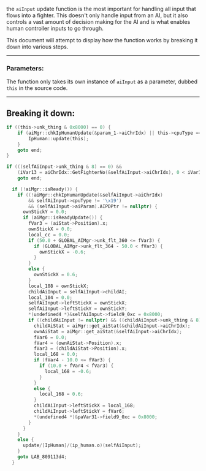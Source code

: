 the `aiInput` update function is the most important for handling all input that flows into a fighter. This doesn't only handle input from an AI, but it also controls a vast amount of decision making for the AI and is what enables human controller inputs to go through.

This document will attempt to display how the function works by breaking it down into various steps.

---

### Parameters:
The function only takes its own instance of `aiInput` as a parameter, dubbed `this` in the source code.

---

## Breaking it down:

```c
if ((this->unk_thing & 0x8000) == 0) {
	if (aiMgr::chkIpHumanUpdate(&param_1->aiChrIdx) || this->cpuType == 0x19) {
		IpHuman::update(this);
	}
	goto end;
}
```

```c
if (((selfAiInput->unk_thing & 8) == 0) &&
 	(iVar13 = aiChrIdx::GetFighterNo(&selfAiInput->aiChrIdx), 0 < iVar13))
	goto end;
```

```c
  if (!aiMgr::isReady()) {
    if ((!aiMgr::chkIpHumanUpdate(&selfAiInput->aiChrIdx) 
	    && selfAiInput->cpuType != '\x19') 
	    && (selfAiInput->aiParam).AIPDPtr != nullptr) {
      ownStickY = 0.0;
      if (aiMgr::isReadyUpdate()) {
        fVar3 = (aiStat->Position).x;
        ownStickX = 0.0;
        local_cc = 0.0;
        if (50.0 + GLOBAL_AIMgr->unk_flt_360 <= fVar3) {
          if (GLOBAL_AIMgr->unk_flt_364 - 50.0 < fVar3) {
            ownStickX = -0.6;
          }
        }
        else {
          ownStickX = 0.6;
        }
        local_108 = ownStickX;
        childAiInput = selfAiInput->childAI;
        local_104 = 0.0;
        selfAiInput->leftStickX = ownStickX;
        selfAiInput->leftStickY = ownStickY;
        *(undefined4 *)&selfAiInput->field9_0xc = 0x8000;
        if ((childAiInput != nullptr) && ((childAiInput->unk_thing & 8) == 0)) {
          childAiStat = aiMgr::get_aiStat(&childAiInput->aiChrIdx);
          ownAiStat = aiMgr::get_aiStat(&selfAiInput->aiChrIdx);
          fVar6 = 0.0;
          fVar4 = (ownAiStat->Position).x;
          fVar3 = (childAiStat->Position).x;
          local_168 = 0.0;
          if (fVar4 - 10.0 <= fVar3) {
            if (10.0 + fVar4 < fVar3) {
              local_168 = -0.6;
            }
          }
          else {
            local_168 = 0.6;
          }
          childAiInput->leftStickX = local_168;
          childAiInput->leftStickY = fVar6;
          *(undefined4 *)&paVar31->field9_0xc = 0x8000;
        }
      }
    }
    else {
      update/[IpHuman]/(ip_human.o)(selfAiInput);
    }
    goto LAB_809113d4;
  }

```